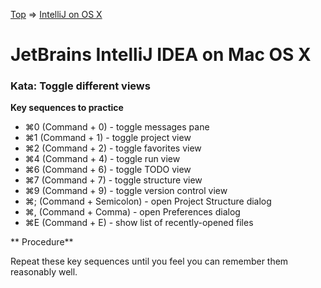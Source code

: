 [Top](README.md) => [IntelliJ on OS X](ij-osx.md)

# JetBrains IntelliJ IDEA on Mac OS X

### Kata: Toggle different views

**Key sequences to practice**

- ⌘0 (Command + 0) - toggle messages pane
- ⌘1 (Command + 1) - toggle project view
- ⌘2 (Command + 2) - toggle favorites view
- ⌘4 (Command + 4) - toggle run view
- ⌘6 (Command + 6) - toggle TODO view
- ⌘7 (Command + 7) - toggle structure view
- ⌘9 (Command + 9) - toggle version control view
- ⌘; (Command + Semicolon) - open Project Structure dialog
- ⌘, (Command + Comma) - open Preferences dialog
- ⌘E (Command + E) - show list of recently-opened files

** Procedure**

Repeat these key sequences until you feel you can remember them reasonably well.

